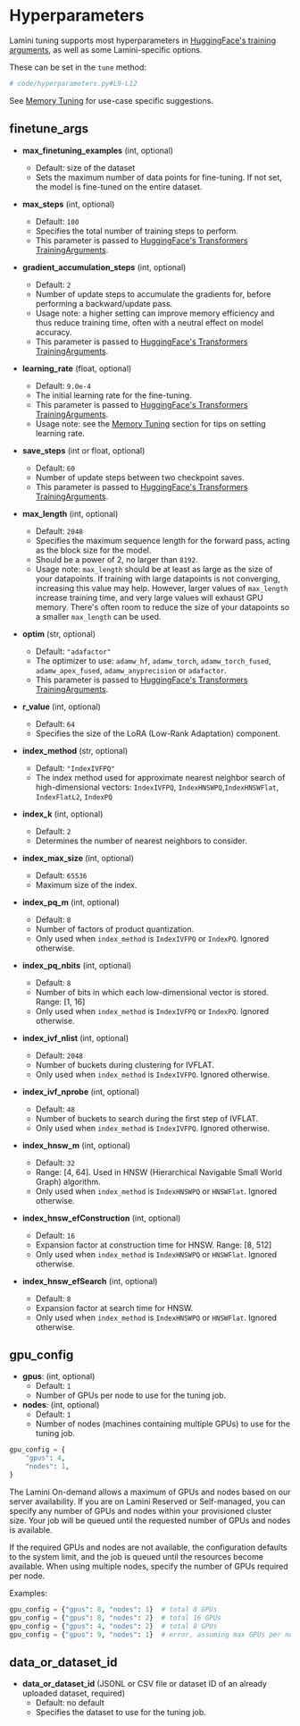 # Hyperparameters

Lamini tuning supports most hyperparameters in [HuggingFace's training arguments](https://huggingface.co/docs/transformers/v4.33.3/en/main_classes/trainer#transformers.TrainingArguments), as well as some Lamini-specific options.

These can be set in the `tune` method:

```py
# code/hyperparameters.py#L9-L12
```

See [Memory Tuning](./memory_tuning.md/#memory-tuning-settings) for use-case specific suggestions.

## finetune_args

- **max_finetuning_examples** (int, optional)
    - Default: size of the dataset
    - Sets the maximum number of data points for fine-tuning. If not set, the model is fine-tuned on the entire dataset.

- **max_steps** (int, optional)
    - Default: `100`
    - Specifies the total number of training steps to perform.
    - This parameter is passed to [HuggingFace's Transformers TrainingArguments](https://huggingface.co/docs/transformers/v4.44.2/en/main_classes/trainer#transformers.TrainingArguments.max_steps).

- **gradient_accumulation_steps** (int, optional)
    - Default: `2`
    - Number of update steps to accumulate the gradients for, before performing a backward/update pass.
    - Usage note: a higher setting can improve memory efficiency and thus reduce training time, often with a neutral effect on model accuracy.
    - This parameter is passed to [HuggingFace's Transformers TrainingArguments](https://huggingface.co/docs/transformers/v4.44.2/en/main_classes/trainer#transformers.TrainingArguments.gradient_accumulation_steps).

- **learning_rate** (float, optional)
    - Default: `9.0e-4`
    - The initial learning rate for the fine-tuning.
    - This parameter is passed to [HuggingFace's Transformers TrainingArguments](https://huggingface.co/docs/transformers/v4.44.2/en/main_classes/trainer#transformers.TrainingArguments.learning_rate).
    - Usage note: see the [Memory Tuning](./memory_tuning.md/#example-memory-tuning-settings) section for tips on setting learning rate.

- **save_steps** (int or float, optional)
    - Default: `60`
    - Number of update steps between two checkpoint saves.
    - This parameter is passed to [HuggingFace's Transformers TrainingArguments](https://huggingface.co/docs/transformers/v4.44.2/en/main_classes/trainer#transformers.TrainingArguments.save_steps).

- **max_length** (int, optional)
    - Default: `2048`
    - Specifies the maximum sequence length for the forward pass, acting as the block size for the model.
    - Should be a power of 2, no larger than `8192`.
    - Usage note: `max_length` should be at least as large as the size of your datapoints. If training with large datapoints is not converging, increasing this value may help. However, larger values of `max_length` increase training time, and very large values will exhaust GPU memory. There's often room to reduce the size of your datapoints so a smaller `max_length` can be used.

- **optim** (str, optional)
    - Default: `"adafactor"`
    - The optimizer to use: `adamw_hf`, `adamw_torch`, `adamw_torch_fused`, `adamw_apex_fused`, `adamw_anyprecision` or `adafactor`.
    - This parameter is passed to [HuggingFace's Transformers TrainingArguments](https://huggingface.co/docs/transformers/main/en/main_classes/trainer#transformers.TrainingArguments.optim).

- **r_value** (int, optional)
    - Default: `64`
    - Specifies the size of the LoRA (Low-Rank Adaptation) component.

- **index_method** (str, optional)
    - Default: `"IndexIVFPQ"`
    - The index method used for approximate nearest neighbor search of high-dimensional vectors: `IndexIVFPQ`, `IndexHNSWPQ`,`IndexHNSWFlat`, `IndexFlatL2`, `IndexPQ`

- **index_k** (int, optional)
    - Default: `2`
    - Determines the number of nearest neighbors to consider.

- **index_max_size** (int, optional)
    - Default: `65536`
    - Maximum size of the index.

- **index_pq_m** (int, optional)
    - Default: `8`
    - Number of factors of product quantization.
    - Only used when `index_method` is `IndexIVFPQ` or `IndexPQ`. Ignored otherwise.

- **index_pq_nbits** (int, optional)
    - Default: `8`
    - Number of bits in which each low-dimensional vector is stored. Range: [1, 16]
    - Only used when `index_method` is `IndexIVFPQ` or `IndexPQ`. Ignored otherwise.

- **index_ivf_nlist** (int, optional)
    - Default: `2048`
    - Number of buckets during clustering for IVFLAT.
    - Only used when `index_method` is `IndexIVFPQ`. Ignored otherwise.

- **index_ivf_nprobe** (int, optional)
    - Default: `48`
    - Number of buckets to search during the first step of IVFLAT.
    - Only used when `index_method` is `IndexIVFPQ`. Ignored otherwise.

- **index_hnsw_m** (int, optional)
    - Default: `32`
    - Range: [4, 64]. Used in HNSW (Hierarchical Navigable Small World Graph) algorithm.
    - Only used when `index_method` is `IndexHNSWPQ` or `HNSWFlat`. Ignored otherwise.

- **index_hnsw_efConstruction** (int, optional)
    - Default: `16`
    - Expansion factor at construction time for HNSW. Range: [8, 512]
    - Only used when `index_method` is `IndexHNSWPQ` or `HNSWFlat`. Ignored otherwise.

- **index_hnsw_efSearch** (int, optional)
    - Default: `8`
    - Expansion factor at search time for HNSW.
    - Only used when `index_method` is `IndexHNSWPQ` or `HNSWFlat`. Ignored otherwise.

## gpu_config

- **gpus**: (int, optional)
    - Default: `1`
    - Number of GPUs per node to use for the tuning job.
- **nodes**: (int, optional)
    - Default: `1`
    - Number of nodes (machines containing multiple GPUs) to use for the tuning job.

```python
gpu_config = {
    "gpus": 4,
    "nodes": 1,
}
```

The Lamini On-demand allows a maximum of GPUs and nodes based on our server availability. If you are on Lamini Reserved or Self-managed, you can specify any number of GPUs and nodes within your provisioned cluster size. Your job will be queued until the requested number of GPUs and nodes is available.

If the required GPUs and nodes are not available, the configuration defaults to the system limit, and the job is queued until the resources become available. When using multiple nodes, specify the number of GPUs required per node.

Examples:
```python
gpu_config = {"gpus": 8, "nodes": 1}  # total 8 GPUs
gpu_config = {"gpus": 8, "nodes": 2}  # total 16 GPUs
gpu_config = {"gpus": 4, "nodes": 2}  # total 8 GPUs
gpu_config = {"gpus": 9, "nodes": 1}  # error, assuming max GPUs per node is 8
```

## data_or_dataset_id

- **data_or_dataset_id** (JSONL or CSV file or dataset ID of an already uploaded dataset, required)
    - Default: no default
    - Specifies the dataset to use for the tuning job.
